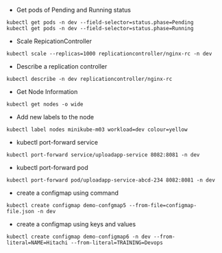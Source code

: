 - Get pods of Pending and Running status

```
kubectl get pods -n dev --field-selector=status.phase=Pending
kubectl get pods -n dev --field-selector=status.phase=Running
```
- Scale RepicationController

```
kubectl scale --replicas=1000 replicationcontroller/nginx-rc -n dev
```

- Describe a replication controller

```
kubectl describe -n dev replicationcontroller/nginx-rc
```

- Get Node Information

```
kubectl get nodes -o wide
```

- Add new labels to the node

```
kubectl label nodes minikube-m03 workload=dev colour=yellow
```

- kubectl port-forward service

```
kubectl port-forward service/uploadapp-service 8082:8081 -n dev
```
- kubectl port-forward pod

```
kubectl port-forward pod/uploadapp-service-abcd-234 8082:8081 -n dev
```

- create a configmap using command

```
kubectl create configmap demo-confgmap5 --from-file=configmap-file.json -n dev
```

- create a configmap using keys and values

```
kubectl create configmap demo-configmap6 -n dev --from-literal=NAME=Hitachi --from-literal=TRAINING=Devops
```